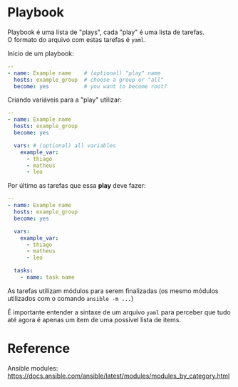 # Playbook
Playbook é uma lista de "plays", cada "play" é uma lista de tarefas.  
O formato do arquivo com estas tarefas é `yaml`.  

Início de um playbook:  
```yaml
--
- name: Example name    # (optional) "play" name
  hosts: example_group  # choose a group or "all"
  become: yes           # you want to become root?
```

Criando variáveis para a "play" utilizar:  
```yaml
--
- name: Example name
  hosts: example_group
  become: yes

  vars: # (optional) all variables
    example_var:
      - thiago
      - matheus
      - leo
```

Por último as tarefas que essa **play** deve fazer:  
```yaml
--
- name: Example name
  hosts: example_group
  become: yes

  vars:
    example_var:
      - thiago
      - matheus
      - leo

  tasks:
    - name: task name
```

As tarefas utilizam módulos para serem finalizadas (os mesmo módulos utilizados com o comando `ansible -m ...`)  

É importante entender a sintaxe de um arquivo `yaml` para perceber que tudo até agora é apenas um item de uma possível lista de items.  

# Reference
Ansible modules: https://docs.ansible.com/ansible/latest/modules/modules_by_category.html  